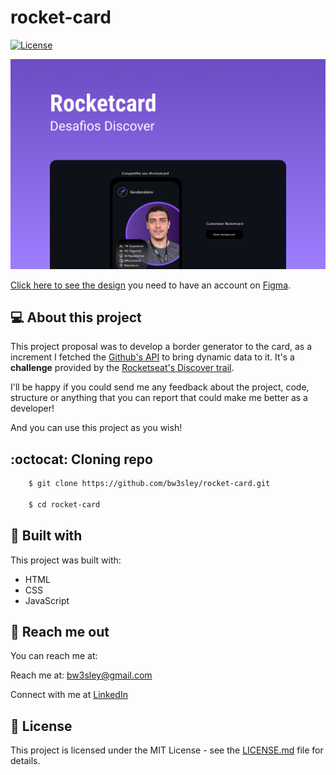 # rocket-card

<a href="https://github.com/bw3sley/rocket-card/blob/main/LICENSE.md">
    <img src="https://img.shields.io/badge/license-MIT-blue.svg" alt="License"/>
</a>

</br>

![Preview Screen](./assets/rocket-card-cover.png)

[Click here to see the design](https://www.figma.com/file/7Vu9DzUaCZIV4nibzkjgB4/dev.finance%24-Maratona-Discover) you need to have an account on [Figma](https://www.figma.com/).

## 💻 About this project

This project proposal was to develop a border generator to the card, as a increment I fetched the [Github's API](https://docs.github.com/en/rest) to bring dynamic data to it. It's a **challenge** provided by the [Rocketseat's Discover trail](https://www.rocketseat.com.br/discover).

I'll be happy if you could send me any feedback about the project, code, structure or anything that you can report that could make me better as a developer!

And you can use this project as you wish!

## :octocat: Cloning repo

```bash
    $ git clone https://github.com/bw3sley/rocket-card.git
    
    $ cd rocket-card
```

## 🚀 Built with

This project was built with:

- HTML
- CSS
- JavaScript

## 📩 Reach me out

You can reach me at:

Reach me at: bw3sley@gmail.com

Connect with me at [LinkedIn](https://www.linkedin.com/in/bw3sley)

## 📝 License

This project is licensed under the MIT License - see the [LICENSE.md](./LICENSE.md) file for details.